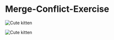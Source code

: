 # Merge-Conflict-Exercise
![Cute kitten](https://placekitten.com/600/400)

![Cute kitten](https://placekitten.com/400/600)
